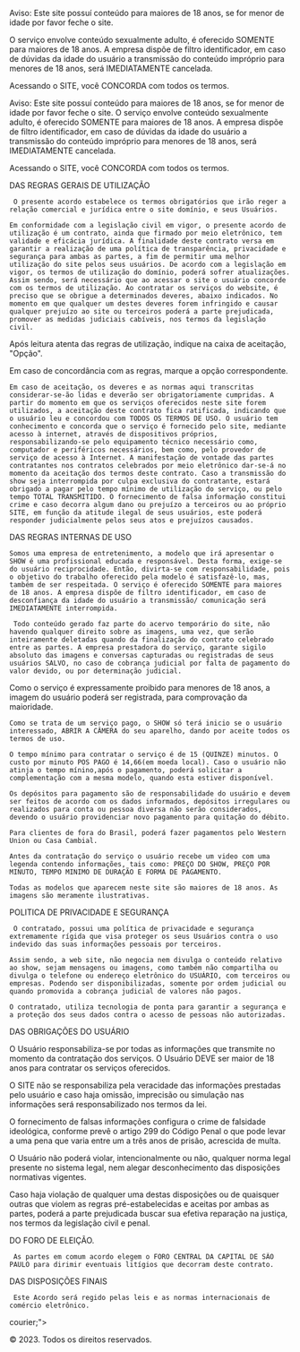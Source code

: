 <div class="footer">
  <p>Aviso: Este site possuí conteúdo para maiores de 18 anos, se for menor de idade por favor feche o site.</p>
  <p>O serviço envolve conteúdo sexualmente adulto, é oferecido SOMENTE para maiores de 18 anos. A empresa dispõe de filtro identificador, em caso de dúvidas da idade do usuário a transmissão do conteúdo impróprio para menores de 18 anos, será IMEDIATAMENTE cancelada.</p>
  
  <p>Acessando o SITE, você CONCORDA com todos os termos.</p>

Aviso: Este site possuí conteúdo para maiores de 18 anos, se for menor de idade por favor feche o site.
    O serviço envolve conteúdo sexualmente adulto, é oferecido SOMENTE para maiores de 18 anos. A empresa dispõe de filtro identificador, em caso de dúvidas da idade do usuário a transmissão do conteúdo impróprio para menores de 18 anos, será IMEDIATAMENTE cancelada.

 

Acessando o SITE, você CONCORDA com todos os termos.

 

DAS REGRAS GERAIS DE UTILIZAÇÃO

 

     O presente acordo estabelece os termos obrigatórios que irão reger a relação comercial e jurídica entre o site domínio, e seus Usuários.

    Em conformidade com a legislação civil em vigor, o presente acordo de utilização é um contrato, ainda que firmado por meio eletrônico, tem validade e eficácia jurídica. A finalidade deste contrato versa em garantir a realização de uma política de transparência, privacidade e segurança para ambas as partes, a fim de permitir uma melhor utilização do site pelos seus usuários. De acordo com a legislação em vigor, os termos de utilização do domínio, poderá sofrer atualizações. Assim sendo, será necessário que ao acessar o site o usuário concorde com os termos de utilização. Ao contratar os serviços do website, é preciso que se obrigue a determinados deveres, abaixo indicados. No momento em que qualquer um destes deveres forem infringido e causar qualquer prejuízo ao site ou terceiros poderá a parte prejudicada, promover as medidas judiciais cabíveis, nos termos da legislação civil.

Após leitura atenta das regras de utilização, indique na caixa de aceitação, "Opção".

 

Em caso de concordância com as regras, marque a opção correspondente.

 

    Em caso de aceitação, os deveres e as normas aqui transcritas considerar-se-ão lidas e deverão ser obrigatoriamente cumpridas. A partir do momento em que os serviços oferecidos neste site forem utilizados, a aceitação deste contrato fica ratificada, indicando que o usuário leu e concordou com TODOS OS TERMOS DE USO. O usuário tem conhecimento e concorda que o serviço é fornecido pelo site, mediante acesso à internet, através de dispositivos próprios, responsabilizando-se pelo equipamento técnico necessário como, computador e periféricos necessários, bem como, pelo provedor de serviço de acesso à Internet. A manifestação de vontade das partes contratantes nos contratos celebrados por meio eletrônico dar-se-á no momento da aceitação dos termos deste contrato. Caso a transmissão do show seja interrompida por culpa exclusiva do contratante, estará obrigado a pagar pelo tempo mínimo de utilização do serviço, ou pelo tempo TOTAL TRANSMITIDO. O fornecimento de falsa informação constitui crime e caso decorra algum dano ou prejuízo a terceiros ou ao próprio SITE, em função da atitude ilegal de seus usuários, este poderá responder judicialmente pelos seus atos e prejuízos causados.

 

DAS REGRAS INTERNAS DE USO

 

    Somos uma empresa de entretenimento, a modelo que irá apresentar o SHOW é uma profissional educada e responsável. Desta forma, exige-se do usuário reciprocidade. Então, divirta-se com responsabilidade, pois o objetivo do trabalho oferecido pela modelo é satisfazê-lo, mas, também de ser respeitada. O serviço é oferecido SOMENTE para maiores de 18 anos. A empresa dispõe de filtro identificador, em caso de desconfiança da idade do usuário a transmissão/ comunicação será IMEDIATAMENTE interrompida. 

     Todo conteúdo gerado faz parte do acervo temporário do site, não havendo qualquer direito sobre as imagens, uma vez, que serão inteiramente deletadas quando da finalização do contrato celebrado entre as partes. A empresa prestadora do serviço, garante sigilo absoluto das imagens e conversas capturadas ou registradas de seus usuários SALVO, no caso de cobrança judicial por falta de pagamento do valor devido, ou por determinação judicial.

   Como o serviço é expressamente proibido para menores de 18 anos, a imagem do usuário poderá ser registrada, para comprovação da maioridade.

    Como se trata de um serviço pago, o SHOW só terá inicio se o usuário interessado, ABRIR A CÂMERA do seu aparelho, dando por aceite todos os termos de uso.

    O tempo mínimo para contratar o serviço é de 15 (QUINZE) minutos. O custo por minuto POS PAGO é 14,66(em moeda local). Caso o usuário não atinja o tempo mínino,após o pagamento, poderá solicitar a complementação com a mesma modelo, quando esta estiver disponível.

    Os depósitos para pagamento são de responsabilidade do usuário e devem ser feitos de acordo com os dados informados, depósitos irregulares ou realizados para conta ou pessoa diversa não serão considerados, devendo o usuário providenciar novo pagamento para quitação do débito.

    Para clientes de fora do Brasil, poderá fazer pagamentos pelo Western Union ou Casa Cambial.

    Antes da contratação do serviço o usuário recebe um video com uma legenda contendo informações, tais como: PREÇO DO SHOW, PREÇO POR MINUTO, TEMPO MINIMO DE DURAÇÃO E FORMA DE PAGAMENTO.

    Todas as modelos que aparecem neste site são maiores de 18 anos. As imagens são meramente ilustrativas.

 

POLITICA DE PRIVACIDADE E SEGURANÇA

 

     O contratado, possui uma política de privacidade e segurança extremamente rígida que visa proteger os seus Usuários contra o uso indevido das suas informações pessoais por terceiros.

    Assim sendo, a web site, não negocia nem divulga o conteúdo relativo ao show, sejam mensagens ou imagens, como também não compartilha ou divulga o telefone ou endereço eletrônico do USUÁRIO, com terceiros ou empresas. Podendo ser disponibilizadas, somente por ordem judicial ou quando promovida a cobrança judicial de valores não pagos.

    O contratado, utiliza tecnologia de ponta para garantir a segurança e a proteção dos seus dados contra o acesso de pessoas não autorizadas.

 

 DAS OBRIGAÇÕES DO USUÁRIO

 

O Usuário responsabiliza-se por todas as informações que transmite no momento da contratação dos serviços. O Usuário DEVE ser maior de 18 anos para contratar os serviços oferecidos.

 

O SITE não se responsabiliza pela veracidade das informações prestadas pelo usuário e caso haja omissão, imprecisão ou simulação nas informações será responsabilizado nos termos da lei.

 

O fornecimento de falsas informações configura o crime de falsidade ideológica, conforme prevê o artigo 299 do Código Penal o que pode levar a uma pena que varia entre um a três anos de prisão, acrescida de multa.

 

O Usuário não poderá violar, intencionalmente ou não, qualquer norma legal presente no sistema legal, nem alegar desconhecimento das disposições normativas vigentes.

 

Caso haja violação de qualquer uma destas disposições ou de quaisquer outras que violem as regras pré-estabelecidas e aceitas por ambas as partes, poderá a parte prejudicada buscar sua efetiva reparação na justiça, nos termos da legislação civil e penal.

 

 

 

DO FORO DE ELEIÇÃO.

 

     As partes em comum acordo elegem o FORO CENTRAL DA CAPITAL DE SÃO PAULO para dirimir eventuais litígios que decorram deste contrato.

 

DAS DISPOSIÇÕES FINAIS

 

     Este Acordo será regido pelas leis e as normas internacionais de comércio eletrônico.

 

courier;">

  <p>&copy; 2023. Todos os direitos reservados.</p>
</div>

</body>
</html>
